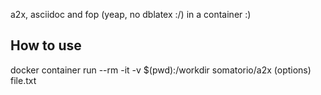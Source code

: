 a2x, asciidoc and fop (yeap, no dblatex :/) in a container :)

## How to use
docker container run --rm -it -v $(pwd):/workdir somatorio/a2x (options) file.txt
